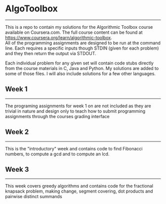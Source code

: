 # AlgoToolbox
------

This is a repo to contain my solutions for the Algorithmic Toolbox course available on Coursera.com.  The full course content can be found at <https://www.coursera.org/learn/algorithmic-toolbox>.  
All of the programming assignments are designed to be run at the command line.  Each requires a specific inputs though STDIN (given for each problem) and they then return the output via STDOUT.

Each individual problem for any given set will contain code stubs directly from the course materials in C, Java and Python.  My solutions are added to some of those files.  I will also include solutions for a few other languages.      

## Week 1
------

The programing assignments for week 1 on are not included as they are trivial in nature and design only to teach how to submit programming assignments through the courses grading interface

## Week 2
------

This is the "introductory" week and contains code to find Fibonacci numbers, to compute a gcd and to compute an lcd.

## Week 3
-----

This week covers greedy algorithms and contains code for the fractional knapsack problem, making change, segment covering, dot products and pairwise distinct summands
